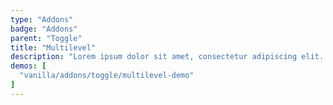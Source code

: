 ```yaml
---
type: "Addons"
badge: "Addons"
parent: "Toggle"
title: "Multilevel"
description: "Lorem ipsum dolor sit amet, consectetur adipiscing elit. Nunc tempus laoreet leo sit amet iaculis."
demos: [
  "vanilla/addons/toggle/multilevel-demo"
]
---
```

